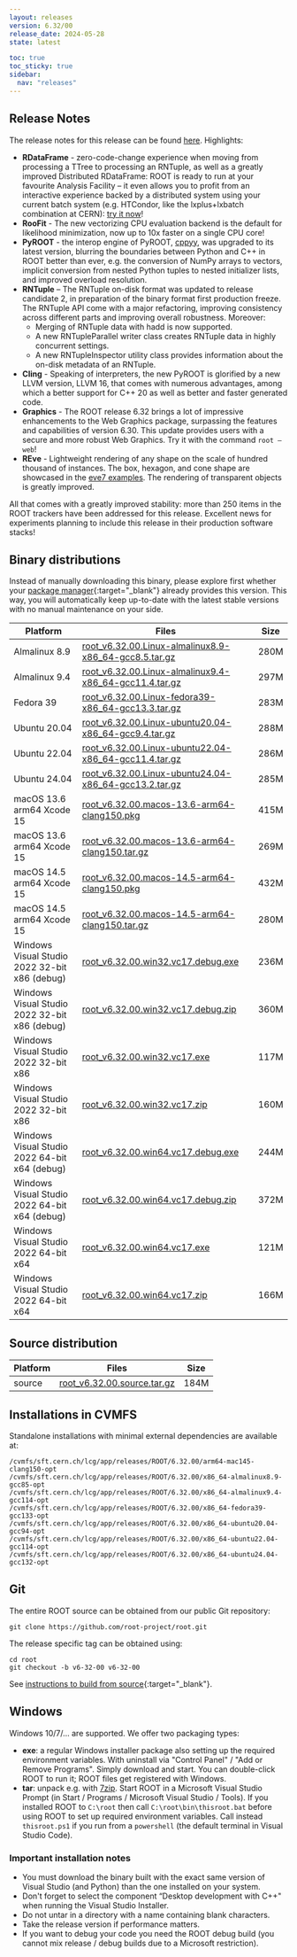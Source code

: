 ```yaml
---
layout: releases
version: 6.32/00
release_date: 2024-05-28
state: latest

toc: true
toc_sticky: true
sidebar:
  nav: "releases"
---
```



## Release Notes

The release notes for this release can be found [here](https://root.cern/doc/v632/release-notes.html#release-6.3200).
Highlights:

* **RDataFrame** - zero-code-change experience when moving from processing a TTree to processing an RNTuple, as well as a greatly improved Distributed RDataFrame: ROOT is ready to run at your favourite Analysis Facility – it even allows you to profit from an interactive experience backed by a distributed system using your current batch system (e.g. HTCondor, like the lxplus+lxbatch combination at CERN): [try it now](https://github.com/root-project/root/blob/v6-32-00-patches/tutorials/dataframe/distrdf004_dask_lxbatch.py)!  
* **RooFit** - The new vectorizing CPU evaluation backend is the default for likelihood minimization, now up to 10x faster on a single CPU core! 
* **PyROOT** - the interop engine of PyROOT, [cppyy](https://cppyy.readthedocs.io/en/latest/), was upgraded to its latest version, blurring the boundaries between Python and C++ in ROOT better than ever, e.g. the conversion of NumPy arrays to vectors, implicit conversion from nested Python tuples to nested initializer lists, and improved overload resolution. 
* **RNTuple** – The RNTuple on-disk format was updated to release candidate 2, in preparation of the binary format first production freeze. The RNTuple API come with a major refactoring, improving consistency across different parts and improving overall robustness. Moreover: 
   * Merging of RNTuple data with hadd is now supported.  
   * A new RNTupleParallel writer class creates RNTuple data in highly concurrent settings.  
   * A new RNTupleInspector utility class provides information about the on-disk metadata of an RNTuple. 
* **Cling** - Speaking of interpreters, the new PyROOT is glorified by a new LLVM version, LLVM 16, that comes with numerous advantages, among which a better support for C++ 20 as well as better and faster generated code. 
* **Graphics** - The ROOT release 6.32 brings a lot of impressive enhancements to the Web Graphics package, surpassing the features and capabilities of version 6.30. This update provides users with a secure and more robust Web Graphics. Try it with the command `root –web`! 
* **REve** - Lightweight rendering of any shape on the scale of hundred thousand of instances. The box, hexagon, and cone shape are showcased in the [eve7 examples](https://github.com/root-project/root/tree/v6-32-00-patches/tutorials/eve7).  The rendering of transparent objects is greatly improved. 

All that comes with a greatly improved stability: more than 250 items in the ROOT trackers have been addressed for this release. Excellent news for experiments planning to include this release in their production software stacks!

## Binary distributions

Instead of manually downloading this binary, please explore first whether your [package manager](../../install/#install-via-a-package-manager){:target="\_blank"} already provides this version.
This way, you will automatically keep up-to-date with the latest stable versions with no manual maintenance on your side.

| Platform       | Files | Size |
|-----------|-------|-----|
| Almalinux 8.9 | [root_v6.32.00.Linux-almalinux8.9-x86_64-gcc8.5.tar.gz](https://root.cern/download/root_v6.32.00.Linux-almalinux8.9-x86_64-gcc8.5.tar.gz) | 280M |
| Almalinux 9.4 | [root_v6.32.00.Linux-almalinux9.4-x86_64-gcc11.4.tar.gz](https://root.cern/download/root_v6.32.00.Linux-almalinux9.4-x86_64-gcc11.4.tar.gz) | 297M |
| Fedora 39 | [root_v6.32.00.Linux-fedora39-x86_64-gcc13.3.tar.gz](https://root.cern/download/root_v6.32.00.Linux-fedora39-x86_64-gcc13.3.tar.gz) | 283M |
| Ubuntu 20.04 | [root_v6.32.00.Linux-ubuntu20.04-x86_64-gcc9.4.tar.gz](https://root.cern/download/root_v6.32.00.Linux-ubuntu20.04-x86_64-gcc9.4.tar.gz) | 288M |
| Ubuntu 22.04 | [root_v6.32.00.Linux-ubuntu22.04-x86_64-gcc11.4.tar.gz](https://root.cern/download/root_v6.32.00.Linux-ubuntu22.04-x86_64-gcc11.4.tar.gz) | 286M |
| Ubuntu 24.04 | [root_v6.32.00.Linux-ubuntu24.04-x86_64-gcc13.2.tar.gz](https://root.cern/download/root_v6.32.00.Linux-ubuntu24.04-x86_64-gcc13.2.tar.gz) | 285M |
| macOS 13.6 arm64 Xcode 15 | [root_v6.32.00.macos-13.6-arm64-clang150.pkg](https://root.cern/download/root_v6.32.00.macos-13.6-arm64-clang150.pkg) | 415M |
| macOS 13.6 arm64 Xcode 15 | [root_v6.32.00.macos-13.6-arm64-clang150.tar.gz](https://root.cern/download/root_v6.32.00.macos-13.6-arm64-clang150.tar.gz) | 269M |
| macOS 14.5 arm64 Xcode 15 | [root_v6.32.00.macos-14.5-arm64-clang150.pkg](https://root.cern/download/root_v6.32.00.macos-14.5-arm64-clang150.pkg) | 432M |
| macOS 14.5 arm64 Xcode 15 | [root_v6.32.00.macos-14.5-arm64-clang150.tar.gz](https://root.cern/download/root_v6.32.00.macos-14.5-arm64-clang150.tar.gz) | 280M |
| Windows Visual Studio 2022 32-bit x86  (debug) | [root_v6.32.00.win32.vc17.debug.exe](https://root.cern/download/root_v6.32.00.win32.vc17.debug.exe) | 236M |
| Windows Visual Studio 2022 32-bit x86  (debug) | [root_v6.32.00.win32.vc17.debug.zip](https://root.cern/download/root_v6.32.00.win32.vc17.debug.zip) | 360M |
| Windows Visual Studio 2022 32-bit x86  | [root_v6.32.00.win32.vc17.exe](https://root.cern/download/root_v6.32.00.win32.vc17.exe) | 117M |
| Windows Visual Studio 2022 32-bit x86  | [root_v6.32.00.win32.vc17.zip](https://root.cern/download/root_v6.32.00.win32.vc17.zip) | 160M |
| Windows Visual Studio 2022 64-bit x64  (debug) | [root_v6.32.00.win64.vc17.debug.exe](https://root.cern/download/root_v6.32.00.win64.vc17.debug.exe) | 244M |
| Windows Visual Studio 2022 64-bit x64  (debug) | [root_v6.32.00.win64.vc17.debug.zip](https://root.cern/download/root_v6.32.00.win64.vc17.debug.zip) | 372M |
| Windows Visual Studio 2022 64-bit x64  | [root_v6.32.00.win64.vc17.exe](https://root.cern/download/root_v6.32.00.win64.vc17.exe) | 121M |
| Windows Visual Studio 2022 64-bit x64  | [root_v6.32.00.win64.vc17.zip](https://root.cern/download/root_v6.32.00.win64.vc17.zip) | 166M |

## Source distribution

| Platform       | Files | Size |
|-----------|-------|-----|
| source | [root_v6.32.00.source.tar.gz](https://root.cern/download/root_v6.32.00.source.tar.gz) | 184M |


## Installations in CVMFS

Standalone installations with minimal external dependencies are available at:
~~~
/cvmfs/sft.cern.ch/lcg/app/releases/ROOT/6.32.00/arm64-mac145-clang150-opt
/cvmfs/sft.cern.ch/lcg/app/releases/ROOT/6.32.00/x86_64-almalinux8.9-gcc85-opt
/cvmfs/sft.cern.ch/lcg/app/releases/ROOT/6.32.00/x86_64-almalinux9.4-gcc114-opt
/cvmfs/sft.cern.ch/lcg/app/releases/ROOT/6.32.00/x86_64-fedora39-gcc133-opt
/cvmfs/sft.cern.ch/lcg/app/releases/ROOT/6.32.00/x86_64-ubuntu20.04-gcc94-opt
/cvmfs/sft.cern.ch/lcg/app/releases/ROOT/6.32.00/x86_64-ubuntu22.04-gcc114-opt
/cvmfs/sft.cern.ch/lcg/app/releases/ROOT/6.32.00/x86_64-ubuntu24.04-gcc132-opt
~~~


## Git

The entire ROOT source can be obtained from our public Git repository:

~~~
git clone https://github.com/root-project/root.git
~~~
The release specific tag can be obtained using:
~~~
cd root
git checkout -b v6-32-00 v6-32-00
~~~

See [instructions to build from source](../../install/#build-from-source){:target="\_blank"}.

## Windows

Windows 10/7/... are supported. We offer two packaging types:

 * **exe**: a regular Windows installer package also setting up the required environment variables. With uninstall via "Control Panel" / "Add or Remove Programs". Simply download and start. You can double-click ROOT to run it; ROOT files get registered with Windows.
 * **tar**: unpack e.g. with [7zip](https://www.7-zip.org). Start ROOT in a Microsoft Visual Studio Prompt (in Start / Programs / Microsoft Visual Studio / Tools). If you installed ROOT to `C:\root` then call `C:\root\bin\thisroot.bat` before using ROOT to set up required environment variables. Call instead `thisroot.ps1` if you run from a `powershell` (the default terminal in Visual Studio Code).

### Important installation notes

 * You must download the binary built with the exact same version of Visual Studio (and Python) than the one installed on your system.
 * Don't forget to select the component “Desktop development with C++" when running the Visual Studio Installer.
 * Do not untar in a directory with a name containing blank characters.
 * Take the release version if performance matters.
 * If you want to debug your code you need the ROOT debug build (you cannot mix release / debug builds due to a Microsoft restriction).
